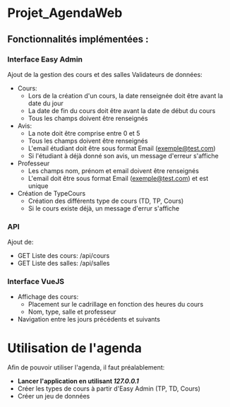 # Projet_AgendaWeb

## Fonctionnalités implémentées :

### Interface Easy Admin
Ajout de la gestion des cours et des salles
Validateurs de données: 
- Cours:
    - Lors de la création d'un cours, la date renseignée doit être avant la date du jour
    - La date de fin du cours doit être avant la date de début du cours
    - Tous les champs doivent être renseignés
- Avis:
    - La note doit être comprise entre 0 et 5
    - Tous les champs doivent être renseignés
    - L'email étudiant doit être sous format Email (exemple@test.com)
    - Si l'étudiant à déjà donné son avis, un message d'erreur s'affiche
- Professeur
    - Les champs nom, prénom et email doivent être renseignés
    - L'email doit être sous format Email (exemple@test.com) et est unique
- Création de TypeCours
    - Création des différents type de cours (TD, TP, Cours)
    - Si le cours existe déjà, un message d'errur s'affiche

### API
Ajout de:
- GET Liste des cours: /api/cours
- GET Liste des salles: /api/salles

### Interface VueJS
- Affichage des cours:
    - Placement sur le cadrillage en fonction des heures du cours
    - Nom, type, salle et professeur
- Navigation entre les jours précédents et suivants

# Utilisation de l'agenda
Afin de pouvoir utiliser l'agenda, il faut préalablement:
- **Lancer l'application en utilisant _127.0.0.1_** 
- Créer les types de cours à partir d'Easy Admin (TP, TD, Cours)
- Créer un jeu de données 